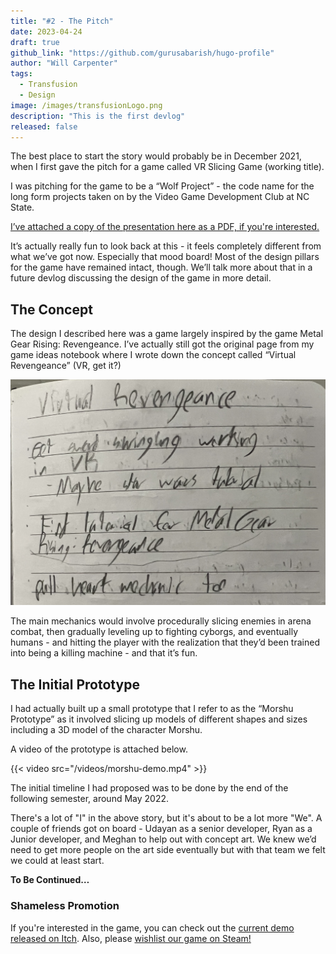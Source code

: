 ```yaml
---
title: "#2 - The Pitch"
date: 2023-04-24
draft: true
github_link: "https://github.com/gurusabarish/hugo-profile"
author: "Will Carpenter"
tags:
  - Transfusion
  - Design
image: /images/transfusionLogo.png
description: "This is the first devlog"
released: false
---
```


The best place to start the story would probably be in December 2021, when I first gave the pitch for a game called VR Slicing Game (working title).

I was pitching for the game to be a “Wolf Project” - the code name for the long form projects taken on by the Video Game Development Club at NC State.

[I’ve attached a copy of the presentation here as a PDF, if you're interested.](/docs/transfusion-pitch.pdf)

It’s actually really fun to look back at this - it feels completely different from what we’ve got now. Especially that mood board! Most of the design pillars for the game have remained intact, though. We’ll talk more about that in a future devlog discussing the design of the game in more detail.

## The Concept

The design I described here was a game largely inspired by the game Metal Gear Rising: Revengeance. I’ve actually still got the original page from my game ideas notebook where I wrote down the concept called “Virtual Revengeance” (VR, get it?)

![Original concept page describing the idea for Transfusion](/images/devlogs/revengeance-concept.jpeg)

The main mechanics would involve procedurally slicing enemies in arena combat, then gradually leveling up to fighting cyborgs, and eventually humans - and hitting the player with the realization that they’d been trained into being a killing machine - and that it’s fun.

## The Initial Prototype

I had actually built up a small prototype that I refer to as the “Morshu Prototype” as it involved slicing up models of different shapes and sizes including a 3D model of the character Morshu.

A video of the prototype is attached below.

{{< video src="/videos/morshu-demo.mp4" >}}

The initial timeline I had proposed was to be done by the end of the following semester, around May 2022.

There's a lot of "I" in the above story, but it's about to be a lot more "We". A couple of friends got on board - Udayan as a senior developer, Ryan as a Junior developer, and Meghan to help out with concept art. We knew we’d need to get more people on the art side eventually but with that team we felt we could at least start.

**To Be Continued…**

### Shameless Promotion

If you're interested in the game, you can check out the [current demo released on Itch](https://udayansenapati.itch.io/transfusion). Also, please [wishlist our game on Steam!](https://store.steampowered.com/app/2397910/Transfusion/)

